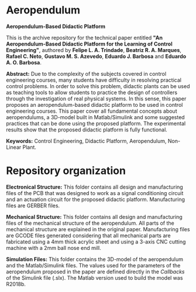 # Aeropendulum
**Aeropendulum-Based Didactic Platform**

This is the archive repository for the technical paper entitled **"An Aeropendulum-Based Didactic Platform for the Learning of Control Engineering"**, authored by **Felipe L. A. Trindade**, **Beatriz R. A. Marques**, **Rafael C. Neto**, **Gustavo M. S. Azevedo**, **Eduardo J. Barbosa** and **Eduardo A. O. Barbosa**.

**Abstract:** Due to the complexity of the subjects covered in control engineering courses, many students have difficulty in resolving practical control problems. In order to solve this problem, didactic plants can be used as teaching tools to allow students to practice the design of controllers through the investigation of real physical systems. In this sense, this paper proposes an aeropendulum-based didactic platform to be used in control engineering courses. This paper cover all fundamental concepts about aeropendulums, a 3D-model built in Matlab/Simulink and some suggested practices that can be done using the proposed platform. The experimental results show that the proposed didactic platform is fully functional.

**Keywords:** Control Engineering, Didactic Platform, Aeropendulum, Non-Linear Plant.

# Repository organization

**Electronical Structure:** This folder contains all design and manufacturing files of the PCB that was designed to work as a signal conditioning circuit and an actuation circuit for the proposed didactic platform. Manufacturing files are GERBER files.

**Mechanical Structure:** This folder contains all design and manufacturing files of the mechanical structure of the aeropendulum. All parts of the mechanical structure are explained in the original paper. Manufacturing files are GCODE files generated considering that all mechanical parts are fabricated using a 4mm thick acrylic sheet and using a 3-axis CNC cutting machine with a 2mm ball nose end mill.

**Simulation Files:** This folder contains the 3D-model of the aeropendulum and the Matlab/Simulink files. The values used for the parameters of the aeropendulum proposed in the paper are defined directly in the _Callbacks_ of the Simulink file (.slx). The Matlab version used to build the model was R2018b.
